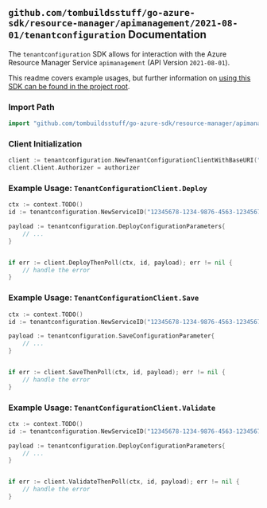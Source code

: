 
## `github.com/tombuildsstuff/go-azure-sdk/resource-manager/apimanagement/2021-08-01/tenantconfiguration` Documentation

The `tenantconfiguration` SDK allows for interaction with the Azure Resource Manager Service `apimanagement` (API Version `2021-08-01`).

This readme covers example usages, but further information on [using this SDK can be found in the project root](https://github.com/tombuildsstuff/go-azure-sdk/tree/main/docs).

### Import Path

```go
import "github.com/tombuildsstuff/go-azure-sdk/resource-manager/apimanagement/2021-08-01/tenantconfiguration"
```


### Client Initialization

```go
client := tenantconfiguration.NewTenantConfigurationClientWithBaseURI("https://management.azure.com")
client.Client.Authorizer = authorizer
```


### Example Usage: `TenantConfigurationClient.Deploy`

```go
ctx := context.TODO()
id := tenantconfiguration.NewServiceID("12345678-1234-9876-4563-123456789012", "example-resource-group", "serviceValue")

payload := tenantconfiguration.DeployConfigurationParameters{
	// ...
}


if err := client.DeployThenPoll(ctx, id, payload); err != nil {
	// handle the error
}
```


### Example Usage: `TenantConfigurationClient.Save`

```go
ctx := context.TODO()
id := tenantconfiguration.NewServiceID("12345678-1234-9876-4563-123456789012", "example-resource-group", "serviceValue")

payload := tenantconfiguration.SaveConfigurationParameter{
	// ...
}


if err := client.SaveThenPoll(ctx, id, payload); err != nil {
	// handle the error
}
```


### Example Usage: `TenantConfigurationClient.Validate`

```go
ctx := context.TODO()
id := tenantconfiguration.NewServiceID("12345678-1234-9876-4563-123456789012", "example-resource-group", "serviceValue")

payload := tenantconfiguration.DeployConfigurationParameters{
	// ...
}


if err := client.ValidateThenPoll(ctx, id, payload); err != nil {
	// handle the error
}
```
